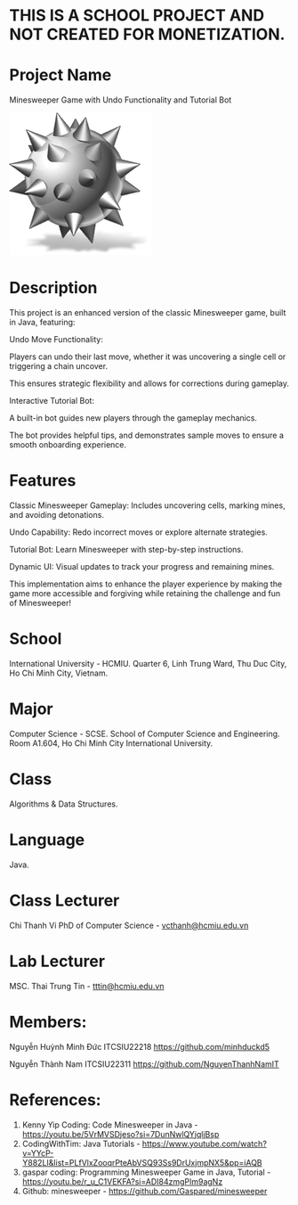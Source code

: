 # THIS IS A SCHOOL PROJECT AND NOT CREATED FOR MONETIZATION.
# Project Name

Minesweeper Game with Undo Functionality and Tutorial Bot

![menu art](resources/minesweepericon.png)

# Description
This project is an enhanced version of the classic Minesweeper game, built in Java, featuring:

Undo Move Functionality:

Players can undo their last move, whether it was uncovering a single cell or triggering a chain uncover.

This ensures strategic flexibility and allows for corrections during gameplay.

Interactive Tutorial Bot:

A built-in bot guides new players through the gameplay mechanics.

The bot provides helpful tips, and demonstrates sample moves to ensure a smooth onboarding experience.

# Features
Classic Minesweeper Gameplay: Includes uncovering cells, marking mines, and avoiding detonations.

Undo Capability: Redo incorrect moves or explore alternate strategies.

Tutorial Bot: Learn Minesweeper with step-by-step instructions.

Dynamic UI: Visual updates to track your progress and remaining mines.

This implementation aims to enhance the player experience by making the game more accessible and forgiving while retaining the challenge and fun of Minesweeper!

# School
International University - HCMIU.
Quarter 6, Linh Trung Ward, Thu Duc City, Ho Chi Minh City, Vietnam.

# Major
Computer Science - SCSE.
School of Computer Science and Engineering.
Room A1.604, Ho Chi Minh City International University.

# Class
Algorithms & Data Structures.

# Language
Java.

# Class Lecturer
Chi Thanh Vi    PhD of Computer Science - vcthanh@hcmiu.edu.vn

#  Lab Lecturer
MSC. Thai Trung Tin - tttin@hcmiu.edu.vn

# Members:
Nguyễn Huỳnh Minh Đức              ITCSIU22218        https://github.com/minhduckd5

Nguyễn Thành Nam                   ITCSIU22311        https://github.com/NguyenThanhNamIT
# References:
1. Kenny Yip Coding: Code Minesweeper in Java - https://youtu.be/5VrMVSDjeso?si=7DunNwlQYjqljBsp
2. CodingWithTim: Java Tutorials - https://www.youtube.com/watch?v=YYcP-Y882LI&list=PLfVlxZooqrPteAbVSQ93Ss9DrUxjmpNX5&pp=iAQB
3. gaspar coding: Programming Minesweeper Game in Java, Tutorial - https://youtu.be/r_u_C1VEKFA?si=ADI84zmgPIm9agNz
4. Github: minesweeper - https://github.com/Gaspared/minesweeper
